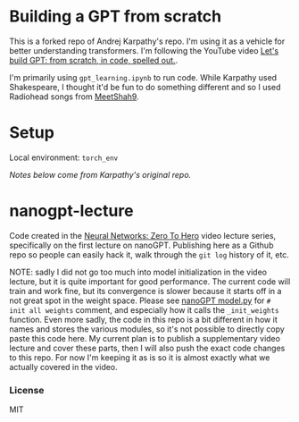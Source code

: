 # Building a GPT from scratch

This is a forked repo of Andrej Karpathy's repo. I'm using it as a vehicle for better understanding transformers. I'm following the YouTube video [Let's build GPT: from scratch, in code, spelled out.](https://www.youtube.com/watch?v=kCc8FmEb1nY).

I'm primarily using `gpt_learning.ipynb` to run code. While Karpathy used Shakespeare, I thought it'd be fun to do something different and so I used Radiohead songs from [MeetShah9](https://raw.githubusercontent.com/MeetShah9/Collection-and-exploration-of-radiohead-lyrics/refs/heads/main/data_collection/radiohead_tracks.csv).

# Setup
Local environment: `torch_env`

*Notes below come from Karpathy's original repo.*

# nanogpt-lecture

Code created in the [Neural Networks: Zero To Hero](https://karpathy.ai/zero-to-hero.html) video lecture series, specifically on the first lecture on nanoGPT. Publishing here as a Github repo so people can easily hack it, walk through the `git log` history of it, etc.

NOTE: sadly I did not go too much into model initialization in the video lecture, but it is quite important for good performance. The current code will train and work fine, but its convergence is slower because it starts off in a not great spot in the weight space. Please see [nanoGPT model.py](https://github.com/karpathy/nanoGPT/blob/master/model.py) for `# init all weights` comment, and especially how it calls the `_init_weights` function. Even more sadly, the code in this repo is a bit different in how it names and stores the various modules, so it's not possible to directly copy paste this code here. My current plan is to publish a supplementary video lecture and cover these parts, then I will also push the exact code changes to this repo. For now I'm keeping it as is so it is almost exactly what we actually covered in the video.

### License

MIT
